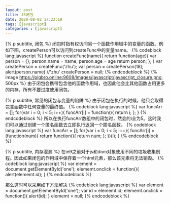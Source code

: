 ```yaml
---
layout: post
title: JS闭包
date: 2020-08-02 17:23:19
tags: [javascript]
categories : [javascript]
---
```

{% p subtitle, 闭包 %}
闭包时指有权访问另一个函数作用域中的变量的函数。例如下图，createPerson可以访问到createFunc中的变量name。
{% codeblock lang:javascript %}
function createFunc(name){
    return function(age){
        var person = {};
        person.name = name;
        person.age = age
        return person;
    };
}
var createPerson = createFunc('zhu');
var person = createPerson(18);
alert(person.name)  //'zhu'
createPerson = null;
{% endcodeblock %}
{% image https://pigbro.online:9608/images/javascript/javascript_closure.png, 500px %}
由于闭包会携带包含他的函数作用域，也因此他会比其他函数占用更多的内存，所有不要过度使用闭包。

{% p subtitle, 常见的闭包与变量的陷阱 %}
由于闭包在执行的时候，他只会取得包含函数中任何变量的最终值。
{% codeblock lang:javascript %}
var funcArr = [];
for(var i = 0; i < 5; i++){
    funcArr[i] = function(){
        return i;
    };
}
{% endcodeblock %}
所以在执行funcArr数组中的闭包时，然会的i全为5。这时我们可以通过创建一个匿名函数去立即执行返回一个匿名函数。
{% codeblock lang:javascript %}
var funcArr = [];
for(var i = 0; i < 5; i++){
    funcArr[i] = (function(num){
        return function(){
            return num;
        };
    })(i);
}
{% endcodeblock %}

{% p subtitle, 内存泄漏 %}
在ie9之前对于js和dom对象使用不同的垃圾收集例程。因此如果闭包的作用域中保存着一个html元素，那么该元素将无法销毁。
{% codeblock lang:javascript %}
var element = document.getElementById('one');
elememt.onclick = function(){
    alert(elememt.id);
}
{% endcodeblock %}

那么这时可以采用如下方法解决
{% codeblock lang:javascript %}
var element = document.getElementById('one');
var id = elememt.id;
elememt.onclick = function(){
    alert(id);
}
elememt = null;
{% endcodeblock %}
